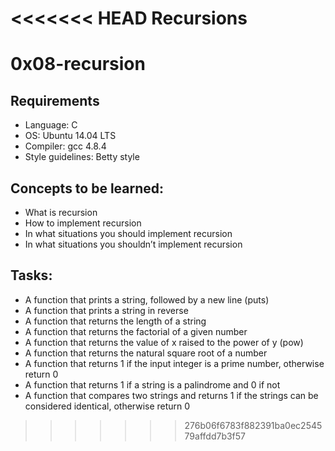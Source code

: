 <<<<<<< HEAD
Recursions
=======
 # 0x08-recursion

## Requirements
- Language: C
- OS: Ubuntu 14.04 LTS
- Compiler: gcc 4.8.4
- Style guidelines: Betty style

## Concepts to be learned:
- What is recursion
- How to implement recursion
- In what situations you should implement recursion
- In what situations you shouldn’t implement recursion

## Tasks:

- A function that prints a string, followed by a new line (puts)
- A function that prints a string in reverse
- A function that returns the length of a string
- A function that returns the factorial of a given number
- A function that returns the value of x raised to the power of y (pow)
- A function that returns the natural square root of a number
- A function that returns 1 if the input integer is a prime number, otherwise return 0
- A function that returns 1 if a string is a palindrome and 0 if not
- A function that compares two strings and returns 1 if the strings can be considered identical, otherwise return 0
>>>>>>> 276b06f6783f882391ba0ec254579affdd7b3f57
